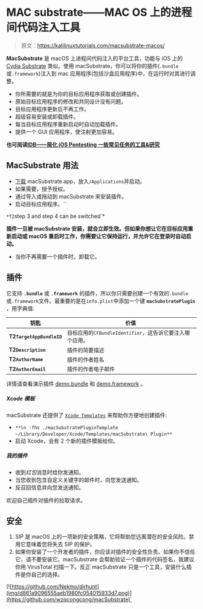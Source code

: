 # MAC substrate——MAC OS 上的进程间代码注入工具

> 原文：<https://kalilinuxtutorials.com/macsubstrate-macos/>

**MacSubstrate** 是 macOS 上进程间代码注入的平台工具，功能与 iOS 上的 [Cydia Substrate](http://www.cydiasubstrate.com/) 类似。使用 macSubstrate，你可以将你的插件(`.bundle`或`.framework`)注入到 mac 应用程序(包括沙盒应用程序)中，在运行时对其进行调整。

*   你所需要的就是为你的目标应用程序获取或创建插件。
*   原始目标应用程序的修改和共同设计没有问题。
*   目标应用程序更新后不再工作。
*   超级容易安装或卸载插件。
*   每当目标应用程序重新启动时自动加载插件。
*   提供一个 GUI 应用程序，使注射更加容易。

**也可阅读[IDB——简化 iOS Pentesting 一些常见任务的工具&研究](https://kalilinuxtutorials.com/idb-ios-pentesting/)**

## **MacSubstrate 用法**

*   [下载](https://github.com/wzqcongcong/macSubstrate/releases/latest) macSubstrate.app，放入`/Applications`并启动。
*   如果需要，授予授权。
*   通过导入或拖动到 macSubstrate 来安装插件。
*   启动目标应用程序。*``*

 `*T2`step 3 and step 4 can be switched`*

**插件一旦被 macSubstrate 安装，就会立即生效。但如果你想让它在目标应用重新启动或 macOS 重启时工作，你需要让它保持运行，并允许它在登录时自动启动。**

*   当你不再需要一个插件时，卸载它。

## **插件**

它支持 **`.bundle`** 或 **`.framework`** 的插件，所以你只需要创建一个有效的`.bundle`或`.framework`文件。最重要的是在`info.plist`中添加一个键 **`macSubstratePlugin`** ，用字典值:

| 钥匙 | 价值 |
| --- | --- |
| **T2`TargetAppBundleID`** | 目标应用的`CFBundleIdentifier`，这告诉它要注入哪个应用。 |
| **T2`Description`** | 插件的简要描述 |
| **T2`AuthorName`** | 插件的作者姓名 |
| **T2`AuthorEmail`** | 插件的作者电子邮件 |

详情请查看演示插件 [demo.bundle](https://github.com/wzqcongcong/macSubstrate/blob/master/macSubstratePluginDemo) 和 [demo.framework](https://github.com/wzqcongcong/macSubstrate/blob/master/macSubstratePluginDemo2) 。

##### **Xcode 模板**

macSubstrate 还提供了 [`Xcode Templates`](https://github.com/wzqcongcong/macSubstrate/blob/master/macSubstratePluginTemplate) 来帮助你方便地创建插件:

*   `**ln -fhs ./macSubstratePluginTemplate ~/Library/Developer/Xcode/Templates/macSubstrate\ Plugin**`
*   启动 Xcode，会有 2 个新的插件模板给你。

##### **我的插件**

*   收到*红包*消息时给你发通知。
*   当您收到包含自定义关键字的邮件时，向您发送通知。
*   反召回信息并向您发送通知。

欢迎自己插件对插件的拉取请求。

## **安全**

1.  SIP 是 macOS 上的一项新的安全策略，它将帮助您远离潜在的安全风险。禁用它意味着您将失去 SIP 的保护。
2.  如果你安装了一个开发者的插件，你应该对插件的安全性负责。如果你不信任它，请不要安装它。macSubstrate 会帮助验证一个插件的代码签名，我建议你用 VirusTotal 扫描一下。反正 macSubstrate 只是一个工具，安装什么插件是你自己的选择。

[![https://github.com/Nekmo/dirhunt](img/d861a9096555aeb1980fc054015933d7.png)](https://github.com/wzqcongcong/macSubstrate)`